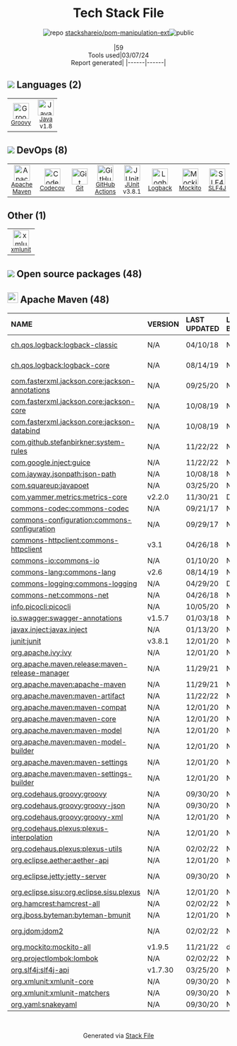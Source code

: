 <!--
&lt;--- Readme.md Snippet without images Start ---&gt;
## Tech Stack
stackshareio/pom-manipulation-ext is built on the following main stack:

- [Groovy](https://groovy-lang.org/) – Languages
- [Java](https://www.java.com) – Languages
- [Codecov](https://codecov.io/) – Code Coverage
- [GitHub Actions](https://github.com/features/actions) – Continuous Integration
- [JUnit](http://junit.org/) – Testing Frameworks
- [Logback](https://logback.qos.ch/) – Log Management
- [Mockito](https://site.mockito.org/) – Testing Frameworks
- [SLF4J](http://slf4j.org/) – Log Management

Full tech stack [here](/techstack.md)

&lt;--- Readme.md Snippet without images End ---&gt;

&lt;--- Readme.md Snippet with images Start ---&gt;
## Tech Stack
stackshareio/pom-manipulation-ext is built on the following main stack:

- <img width='25' height='25' src='https://img.stackshare.io/service/997/default_7ff5fcd857f42ad25149f659693d8930bffddf14.png' alt='Groovy'/> [Groovy](https://groovy-lang.org/) – Languages
- <img width='25' height='25' src='https://img.stackshare.io/service/995/K85ZWV2F.png' alt='Java'/> [Java](https://www.java.com) – Languages
- <img width='25' height='25' src='https://img.stackshare.io/service/2673/Codecov_Mark_Circle_Pink.png' alt='Codecov'/> [Codecov](https://codecov.io/) – Code Coverage
- <img width='25' height='25' src='https://img.stackshare.io/service/11563/actions.png' alt='GitHub Actions'/> [GitHub Actions](https://github.com/features/actions) – Continuous Integration
- <img width='25' height='25' src='https://img.stackshare.io/service/2020/874086.png' alt='JUnit'/> [JUnit](http://junit.org/) – Testing Frameworks
- <img width='25' height='25' src='https://img.stackshare.io/service/2923/05518ecaa42841e834421e9d6987b04f_400x400.png' alt='Logback'/> [Logback](https://logback.qos.ch/) – Log Management
- <img width='25' height='25' src='https://img.stackshare.io/service/2021/4y634TJm_400x400.jpg' alt='Mockito'/> [Mockito](https://site.mockito.org/) – Testing Frameworks
- <img width='25' height='25' src='https://img.stackshare.io/service/2805/05518ecaa42841e834421e9d6987b04f_400x400.png' alt='SLF4J'/> [SLF4J](http://slf4j.org/) – Log Management

Full tech stack [here](/techstack.md)

&lt;--- Readme.md Snippet with images End ---&gt;
-->
<div align="center">

# Tech Stack File
![](https://img.stackshare.io/repo.svg "repo") [stackshareio/pom-manipulation-ext](https://github.com/stackshareio/pom-manipulation-ext)![](https://img.stackshare.io/public_badge.svg "public")
<br/><br/>
|59<br/>Tools used|03/07/24 <br/>Report generated|
|------|------|
</div>

## <img src='https://img.stackshare.io/languages.svg'/> Languages (2)
<table><tr>
  <td align='center'>
  <img width='36' height='36' src='https://img.stackshare.io/service/997/default_7ff5fcd857f42ad25149f659693d8930bffddf14.png' alt='Groovy'>
  <br>
  <sub><a href="https://groovy-lang.org/">Groovy</a></sub>
  <br>
  <sub></sub>
</td>

<td align='center'>
  <img width='36' height='36' src='https://img.stackshare.io/service/995/K85ZWV2F.png' alt='Java'>
  <br>
  <sub><a href="https://www.java.com">Java</a></sub>
  <br>
  <sub>v1.8</sub>
</td>

</tr>
</table>

## <img src='https://img.stackshare.io/devops.svg'/> DevOps (8)
<table><tr>
  <td align='center'>
  <img width='36' height='36' src='https://img.stackshare.io/package_manager/977/default_9833f2ef0bbc2a946b4cc5e9307264033361076b.png' alt='Apache Maven'>
  <br>
  <sub><a href="http://maven.apache.org/">Apache Maven</a></sub>
  <br>
  <sub></sub>
</td>

<td align='center'>
  <img width='36' height='36' src='https://img.stackshare.io/service/2673/Codecov_Mark_Circle_Pink.png' alt='Codecov'>
  <br>
  <sub><a href="https://codecov.io/">Codecov</a></sub>
  <br>
  <sub></sub>
</td>

<td align='center'>
  <img width='36' height='36' src='https://img.stackshare.io/service/1046/git.png' alt='Git'>
  <br>
  <sub><a href="http://git-scm.com/">Git</a></sub>
  <br>
  <sub></sub>
</td>

<td align='center'>
  <img width='36' height='36' src='https://img.stackshare.io/service/11563/actions.png' alt='GitHub Actions'>
  <br>
  <sub><a href="https://github.com/features/actions">GitHub Actions</a></sub>
  <br>
  <sub></sub>
</td>

<td align='center'>
  <img width='36' height='36' src='https://img.stackshare.io/service/2020/874086.png' alt='JUnit'>
  <br>
  <sub><a href="http://junit.org/">JUnit</a></sub>
  <br>
  <sub>v3.8.1</sub>
</td>

<td align='center'>
  <img width='36' height='36' src='https://img.stackshare.io/service/2923/05518ecaa42841e834421e9d6987b04f_400x400.png' alt='Logback'>
  <br>
  <sub><a href="https://logback.qos.ch/">Logback</a></sub>
  <br>
  <sub></sub>
</td>

<td align='center'>
  <img width='36' height='36' src='https://img.stackshare.io/service/2021/4y634TJm_400x400.jpg' alt='Mockito'>
  <br>
  <sub><a href="https://site.mockito.org/">Mockito</a></sub>
  <br>
  <sub></sub>
</td>

<td align='center'>
  <img width='36' height='36' src='https://img.stackshare.io/service/2805/05518ecaa42841e834421e9d6987b04f_400x400.png' alt='SLF4J'>
  <br>
  <sub><a href="http://slf4j.org/">SLF4J</a></sub>
  <br>
  <sub></sub>
</td>

</tr>
</table>

## Other (1)
<table><tr>
  <td align='center'>
  <img width='36' height='36' src='https://img.stackshare.io/service/9143/no-img-open-source.png' alt='xmlunit'>
  <br>
  <sub><a href="https://www.xmlunit.org/">xmlunit</a></sub>
  <br>
  <sub></sub>
</td>

</tr>
</table>


## <img src='https://img.stackshare.io/group.svg' /> Open source packages (48)</h2>

## <img width='24' height='24' src='https://img.stackshare.io/package_manager/977/default_9833f2ef0bbc2a946b4cc5e9307264033361076b.png'/> Apache Maven (48)

|NAME|VERSION|LAST UPDATED|LAST UPDATED BY|LICENSE|VULNERABILITIES|
|:------|:------|:------|:------|:------|:------|
|[ch.qos.logback:logback-classic](http://logback.qos.ch)|N/A|04/10/18|Nick Cross |EPL-1.0,LGPL-2.1+|N/A|
|[ch.qos.logback:logback-core](http://logback.qos.ch)|N/A|08/14/19|Nick Cross |EPL-1.0,LGPL-2.1+|N/A|
|[com.fasterxml.jackson.core:jackson-annotations](http://github.com/FasterXML/jackson)|N/A|09/25/20|Nick Cross |Apache-2.0|N/A|
|[com.fasterxml.jackson.core:jackson-core](https://github.com/FasterXML/jackson-core)|N/A|10/08/19|Nick Cross |Apache-2.0|N/A|
|[com.fasterxml.jackson.core:jackson-databind](http://github.com/FasterXML/jackson)|N/A|10/08/19|Nick Cross |Apache-2.0|N/A|
|[com.github.stefanbirkner:system-rules](http://stefanbirkner.github.com/system-rules/)|N/A|11/22/22|Nick Cross |CPL-1.0|N/A|
|[com.google.inject:guice](https://github.com/google/guice)|N/A|11/22/22|Nick Cross |Apache-2.0|N/A|
|[com.jayway.jsonpath:json-path](https://github.com/jayway/JsonPath)|N/A|10/08/18|Nick Cross |Apache-2.0|N/A|
|[com.squareup:javapoet](http://github.com/square/javapoet/)|N/A|03/25/20|Nick Cross |Apache-2.0|N/A|
|[com.yammer.metrics:metrics-core]()|v2.2.0|11/30/21|David Walluck |N/A|N/A|
|[commons-codec:commons-codec](https://commons.apache.org/proper/commons-codec/)|N/A|09/21/17|Nick Cross |Apache-2.0|N/A|
|[commons-configuration:commons-configuration](http://commons.apache.org/configuration/)|N/A|09/29/17|Nick Cross |Apache-2.0|N/A|
|[commons-httpclient:commons-httpclient](http://jakarta.apache.org/httpcomponents/httpclient-3.x/)|v3.1|04/26/18|Nick Cross |Apache-2.0|N/A|
|[commons-io:commons-io](http://commons.apache.org/proper/commons-io/)|N/A|01/10/20|Nick Cross |Apache-2.0|N/A|
|[commons-lang:commons-lang](http://commons.apache.org/lang/)|v2.6|08/14/19|Nick Cross |Apache-2.0|N/A|
|[commons-logging:commons-logging](http://commons.apache.org/proper/commons-logging/)|N/A|04/29/20|David Walluck |Apache-2.0|N/A|
|[commons-net:commons-net](http://commons.apache.org/proper/commons-net/)|N/A|04/26/18|Nick Cross |Apache-2.0|N/A|
|[info.picocli:picocli](http://picocli.info)|N/A|10/05/20|Nick Cross |Apache-2.0|N/A|
|[io.swagger:swagger-annotations](http://swagger.io)|v1.5.7|01/03/18|Nick Cross |Apache-2.0|N/A|
|[javax.inject:javax.inject](http://code.google.com/p/atinject/)|N/A|01/13/20|Nick Cross |Apache-2.0|N/A|
|[junit:junit](http://junit.org)|v3.8.1|12/01/20|Nick Cross |EPL-1.0|N/A|
|[org.apache.ivy:ivy](http://ant.apache.org/ivy/)|N/A|12/01/20|Nick Cross |Apache-2.0|N/A|
|[org.apache.maven.release:maven-release-manager]()|N/A|11/29/21|Nick Cross |Apache-2.0|N/A|
|[org.apache.maven:apache-maven]()|N/A|11/29/21|Nick Cross |Apache-2.0|N/A|
|[org.apache.maven:maven-artifact]()|N/A|11/22/22|Nick Cross |Apache-2.0|N/A|
|[org.apache.maven:maven-compat]()|N/A|12/01/20|Nick Cross |Apache-2.0|N/A|
|[org.apache.maven:maven-core](https://maven.apache.org/ref/3.6.1/)|N/A|12/01/20|Nick Cross |Apache-2.0|N/A|
|[org.apache.maven:maven-model]()|N/A|12/01/20|Nick Cross |Apache-2.0|N/A|
|[org.apache.maven:maven-model-builder]()|N/A|12/01/20|Nick Cross |Apache-2.0|N/A|
|[org.apache.maven:maven-settings]()|N/A|12/01/20|Nick Cross |Apache-2.0|N/A|
|[org.apache.maven:maven-settings-builder](https://maven.apache.org/ref/3.6.3/)|N/A|12/01/20|Nick Cross |Apache-2.0|N/A|
|[org.codehaus.groovy:groovy](https://groovy-lang.org)|N/A|09/30/20|Nick Cross |Apache-2.0|N/A|
|[org.codehaus.groovy:groovy-json](https://groovy-lang.org)|N/A|09/30/20|Nick Cross |Apache-2.0|N/A|
|[org.codehaus.groovy:groovy-xml](http://groovy-lang.org)|N/A|12/01/20|Nick Cross |Apache-2.0|N/A|
|[org.codehaus.plexus:plexus-interpolation](http://codehaus-plexus.github.io/)|N/A|12/01/20|Nick Cross |Apache-2.0|N/A|
|[org.codehaus.plexus:plexus-utils](http://codehaus-plexus.github.io/)|N/A|02/02/22|Nick Cross |Apache-2.0|N/A|
|[org.eclipse.aether:aether-api]()|N/A|12/01/20|Nick Cross |EPL-2.0|N/A|
|[org.eclipse.jetty:jetty-server](http://www.eclipse.org/jetty)|N/A|09/30/20|Nick Cross |Apache-2.0,EPL-1.0|N/A|
|[org.eclipse.sisu:org.eclipse.sisu.plexus]()|N/A|12/01/20|Nick Cross |N/A|N/A|
|[org.hamcrest:hamcrest-all](http://hamcrest.org/)|N/A|02/02/22|Nick Cross |BSD-3-Clause|N/A|
|[org.jboss.byteman:byteman-bmunit](http://www.jboss.org/byteman)|N/A|12/01/20|Nick Cross |LGPL-2.1|N/A|
|[org.jdom:jdom2](http://www.jdom.org)|N/A|02/02/22|Nick Cross |zlib-acknowledgement|N/A|
|[org.mockito:mockito-all](http://www.mockito.org)|v1.9.5|11/21/22|dependabot[bot] |MIT|N/A|
|[org.projectlombok:lombok](https://projectlombok.org)|N/A|02/02/22|Nick Cross |MIT|N/A|
|[org.slf4j:slf4j-api](http://www.slf4j.org)|v1.7.30|03/25/20|Nick Cross |MIT|N/A|
|[org.xmlunit:xmlunit-core](https://www.xmlunit.org/)|N/A|09/30/20|Nick Cross |Apache-2.0|N/A|
|[org.xmlunit:xmlunit-matchers](http://www.xmlunit.org/)|N/A|09/30/20|Nick Cross |Apache-2.0|N/A|
|[org.yaml:snakeyaml](http://www.snakeyaml.org)|N/A|09/30/20|Nick Cross |Apache-2.0|N/A|

<br/>
<div align='center'>

Generated via [Stack File](https://github.com/marketplace/stack-file)
